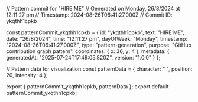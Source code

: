 // Pattern commit for "HIRE ME"
// Generated on Monday, 26/8/2024 at 12:11:27 pm
// Timestamp: 2024-08-26T06:41:27.000Z
// Commit ID: ykqthh1cpkb

const patternCommit_ykqthh1cpkb = {
  id: "ykqthh1cpkb",
  text: "HIRE ME",
  date: "26/8/2024",
  time: "12:11:27 pm",
  dayOfWeek: "Monday",
  timestamp: "2024-08-26T06:41:27.000Z",
  type: "pattern-generation",
  purpose: "GitHub contribution graph pattern",
  coordinates: {
    x: 36,
    y: 4
  },
  metadata: {
    generatedAt: "2025-07-24T17:49:05.820Z",
    version: "1.0.0"
  }
};

// Pattern data for visualization
const patternData = {
  character: " ",
  position: 20,
  intensity: 4
};

export { patternCommit_ykqthh1cpkb, patternData };
export default patternCommit_ykqthh1cpkb;
